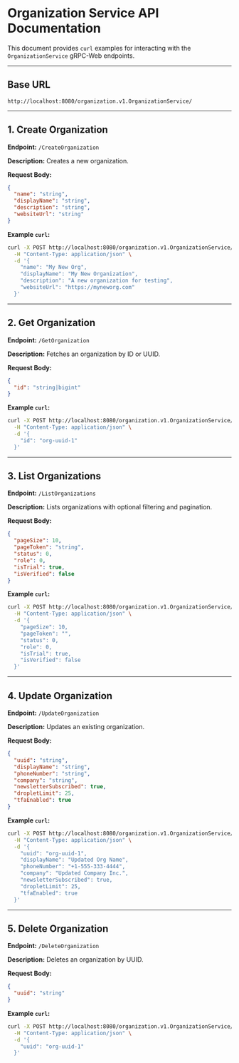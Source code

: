 # Organization Service API Documentation

This document provides `curl` examples for interacting with the `OrganizationService` gRPC-Web endpoints.

---

## Base URL
```
http://localhost:8080/organization.v1.OrganizationService/
```

---

## 1. Create Organization

**Endpoint:**
`/CreateOrganization`

**Description:**
Creates a new organization.

**Request Body:**
```json
{
  "name": "string",
  "displayName": "string",
  "description": "string",
  "websiteUrl": "string"
}
```

**Example `curl`:**
```bash
curl -X POST http://localhost:8080/organization.v1.OrganizationService/CreateOrganization \
  -H "Content-Type: application/json" \
  -d '{
    "name": "My New Org",
    "displayName": "My New Organization",
    "description": "A new organization for testing",
    "websiteUrl": "https://myneworg.com"
  }'
```

---

## 2. Get Organization

**Endpoint:**
`/GetOrganization`

**Description:**
Fetches an organization by ID or UUID.

**Request Body:**
```json
{
  "id": "string|bigint"
}
```

**Example `curl`:**
```bash
curl -X POST http://localhost:8080/organization.v1.OrganizationService/GetOrganization \
  -H "Content-Type: application/json" \
  -d '{
    "id": "org-uuid-1"
  }'
```

---

## 3. List Organizations

**Endpoint:**
`/ListOrganizations`

**Description:**
Lists organizations with optional filtering and pagination.

**Request Body:**
```json
{
  "pageSize": 10,
  "pageToken": "string",
  "status": 0,
  "role": 0,
  "isTrial": true,
  "isVerified": false
}
```

**Example `curl`:**
```bash
curl -X POST http://localhost:8080/organization.v1.OrganizationService/ListOrganizations \
  -H "Content-Type: application/json" \
  -d '{
    "pageSize": 10,
    "pageToken": "",
    "status": 0,
    "role": 0,
    "isTrial": true,
    "isVerified": false
  }'
```

---

## 4. Update Organization

**Endpoint:**
`/UpdateOrganization`

**Description:**
Updates an existing organization.

**Request Body:**
```json
{
  "uuid": "string",
  "displayName": "string",
  "phoneNumber": "string",
  "company": "string",
  "newsletterSubscribed": true,
  "dropletLimit": 25,
  "tfaEnabled": true
}
```

**Example `curl`:**
```bash
curl -X POST http://localhost:8080/organization.v1.OrganizationService/UpdateOrganization \
  -H "Content-Type: application/json" \
  -d '{
    "uuid": "org-uuid-1",
    "displayName": "Updated Org Name",
    "phoneNumber": "+1-555-333-4444",
    "company": "Updated Company Inc.",
    "newsletterSubscribed": true,
    "dropletLimit": 25,
    "tfaEnabled": true
  }'
```

---

## 5. Delete Organization

**Endpoint:**
`/DeleteOrganization`

**Description:**
Deletes an organization by UUID.

**Request Body:**
```json
{
  "uuid": "string"
}
```

**Example `curl`:**
```bash
curl -X POST http://localhost:8080/organization.v1.OrganizationService/DeleteOrganization \
  -H "Content-Type: application/json" \
  -d '{
    "uuid": "org-uuid-1"
  }'
```
